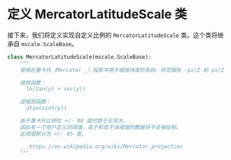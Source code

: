 # 定义 MercatorLatitudeScale 类

接下来，我们将定义实现自定义比例的 `MercatorLatitudeScale` 类。这个类将继承自 `mscale.ScaleBase`。

```python
class MercatorLatitudeScale(mscale.ScaleBase):
    """
    使用在墨卡托（Mercator__）投影中用于缩放纬度的系统，将范围在 -pi/2 到 pi/2（-90 到 90 度）的数据进行缩放。

    缩放函数：
      ln(tan(y) + sec(y))

    逆缩放函数：
      atan(sinh(y))

    由于墨卡托比例在 +/- 90 度时趋于无穷大，
    因此有一个用户定义的阈值，高于和低于该阈值的数据将不会被绘制。
    此阈值默认为 +/- 85 度。

    __ https://en.wikipedia.org/wiki/Mercator_projection
    """
```
